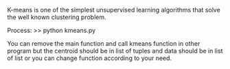 K-means is one of the simplest unsupervised learning algorithms that solve the well known clustering problem.

Process:
	>> python kmeans.py

You can remove the main function and call kmeans function in other program but the centroid should be in list of tuples 
and data should be in list of list or you can change function according to your need.
